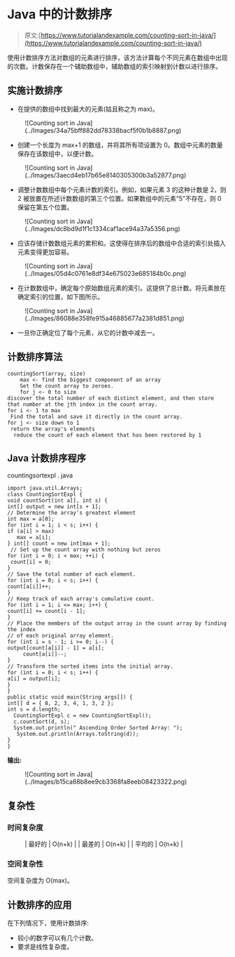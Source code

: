 # Java 中的计数排序

> 原文:[https://www.tutorialandexample.com/counting-sort-in-java/](https://www.tutorialandexample.com/counting-sort-in-java/)

使用计数排序方法对数组的元素进行排序，该方法计算每个不同元素在数组中出现的次数。计数保存在一个辅助数组中，辅助数组的索引映射到计数以进行排序。

## 实施计数排序

*   在提供的数组中找到最大的元素(姑且称之为 max)。

<figure class="wp-block-image">![Counting sort in Java](../Images/34a75bff882dd78338bacf5f0b1b8887.png)</figure>

*   创建一个长度为 max+1 的数组，并将其所有项设置为 0。数组中元素的数量保存在该数组中，以便计数。

<figure class="wp-block-image">![Counting sort in Java](../Images/3aecd4eb17b65e8140305300b3a52877.png)</figure>

*   调整计数数组中每个元素计数的索引。例如，如果元素 3 的这种计数是 2，则 2 被放置在所述计数数组的第三个位置。如果数组中的元素“5”不存在，则 0 保留在第五个位置。

<figure class="wp-block-image">![Counting sort in Java](../Images/dc8bd9d1f1c1334caf1ace94a37a5356.png)</figure>

*   应该存储计数数组元素的累积和。这使得在排序后的数组中合适的索引处插入元素变得更加容易。

<figure class="wp-block-image">![Counting sort in Java](../Images/05d4c0761e8df34e675023e685184b0c.png)</figure>

*   在计数数组中，确定每个原始数组元素的索引。这提供了总计数。将元素放在确定索引的位置，如下图所示。

<figure class="wp-block-image">![Counting sort in Java](../Images/86088e358fe915a46885677a2381d851.png)</figure>

*   一旦你正确定位了每个元素，从它的计数中减去一。

## 计数排序算法

```
countingSort(array, size)
	max <- find the biggest component of an array
	Set the count array to zeroes.
	for j <- 0 to size
discover the total number of each distinct element, and then store that number at the jth index in the count array.
for i <- 1 to max
 Find the total and save it directly in the count array.
for j <- size down to 1
 return the array's elements
  reduce the count of each element that has been restored by 1 
```

## Java 计数排序程序

countingsortexpl . java

```
import java.util.Arrays;
class CountingSortExpl {
void countSort(int a[], int s) {
int[] output = new int[s + 1];
// Determine the array's greatest element
int max = a[0];
for (int i = 1; i < s; i++) {
if (a[i] > max)
   max = a[i];
} int[] count = new int[max + 1];
 // Set up the count array with nothing but zeros
for (int i = 0; i < max; ++i) {
 count[i] = 0;
}
// Save the total number of each element.
for (int i = 0; i < s; i++) {
count[a[i]]++;
}
// Keep track of each array's cumulative count.
for (int i = 1; i <= max; i++) {
count[i] += count[i - 1];
}
// Place the members of the output array in the count array by finding the index 
// of each original array element.
for (int i = s - 1; i >= 0; i--) {
output[count[a[i]] - 1] = a[i];
     count[a[i]]--;
}
// Transform the sorted items into the initial array.
for (int i = 0; i < s; i++) {
a[i] = output[i];
}
}
public static void main(String args[]) {
int[] d = { 8, 2, 3, 4, 1, 3, 2 };
int s = d.length;
  CountingSortExpl c = new CountingSortExpl();
  c.countSort(d, s);
  System.out.println(" Ascending Order Sorted Array: ");
   System.out.println(Arrays.toString(d));
}
}
```

**输出:**

<figure class="wp-block-image">![Counting sort in Java](../Images/b15ca68b8ee9cb3368fa8eeb08423322.png)</figure>

## 复杂性

### 时间复杂度

<figure class="wp-block-table">

| 最好的 | O(n+k) |
| 最差的 | O(n+k) |
| 平均的 | O(n+k) |

</figure>

### 空间复杂性

空间复杂度为 O(max)。

## 计数排序的应用

在下列情况下，使用计数排序:

*   较小的数字可以有几个计数。
*   要求是线性复杂度。